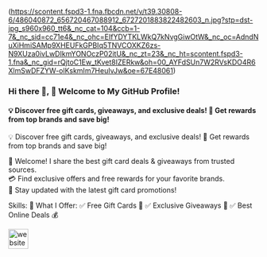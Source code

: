 (https://scontent.fspd3-1.fna.fbcdn.net/v/t39.30808-6/486040872_656720467088912_6727201883822482603_n.jpg?stp=dst-jpg_s960x960_tt6&_nc_cat=104&ccb=1-7&_nc_sid=cc71e4&_nc_ohc=EIfYDYTKLWkQ7kNvgGiwOtW&_nc_oc=AdndNuXiHmiSAMp9XHEUFkGPBIq5TNVCOXKZ6zs-N9XUza0ivLwDIkmYONOczP02itU&_nc_zt=23&_nc_ht=scontent.fspd3-1.fna&_nc_gid=rQjtoC1Ew_tKvet8IZERkw&oh=00_AYFdSUn7W2RVsKDO4R6XlmSwDFZYW-olKskmIm7HeuIvJw&oe=67E48061)
### Hi there 👋, 👋 Welcome to My GitHub Profile!
#### 💡 Discover free gift cards, giveaways, and exclusive deals!   🎯 Get rewards from top brands and save big!
💡 Discover free gift cards, giveaways, and exclusive deals!   🎯 Get rewards from top brands and save big!

🚀 Welcome! I share the best gift card deals & giveaways from trusted sources.  
💳 Find exclusive offers and free rewards for your favorite brands.  
📢 Stay updated with the latest gift card promotions!


Skills: 🎯 What I Offer:   ✅ Free Gift Cards 🎁   ✅ Exclusive Giveaways 🎊   ✅ Best Online Deals 💰




[<img src='https://cdn.jsdelivr.net/npm/simple-icons@3.0.1/icons/icloud.svg' alt='website' height='40'>](https://tg24shop.com/)  

